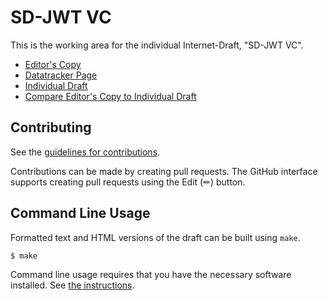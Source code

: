 # SD-JWT VC

This is the working area for the individual Internet-Draft, "SD-JWT VC".

* [Editor's Copy](https://oauth-wg.github.io/oauth-sd-jwt-vc/#go.oauth-sd-jwt-vc.html)
* [Datatracker Page](https://datatracker.ietf.org/doc/oauth-sd-jwt-vc)
* [Individual Draft](https://datatracker.ietf.org/doc/html/oauth-sd-jwt-vc)
* [Compare Editor's Copy to Individual Draft](https://oauth-wg.github.io/oauth-sd-jwt-vc/#go.oauth-sd-jwt-vc.diff)


## Contributing

See the
[guidelines for contributions](https://github.com/oauth-wg/oauth-sd-jwt-vc/blob/main/CONTRIBUTING.md).

Contributions can be made by creating pull requests.
The GitHub interface supports creating pull requests using the Edit (✏) button.


## Command Line Usage

Formatted text and HTML versions of the draft can be built using `make`.

```sh
$ make
```

Command line usage requires that you have the necessary software installed.  See
[the instructions](https://github.com/martinthomson/i-d-template/blob/main/doc/SETUP.md).
